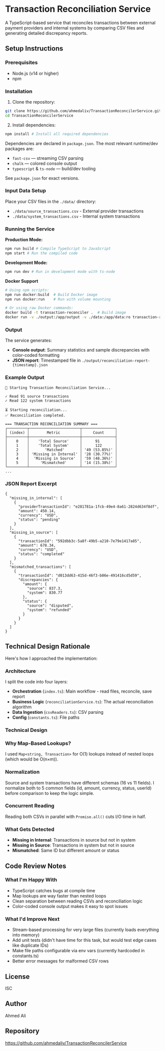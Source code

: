# Transaction Reconciliation Service

A TypeScript-based service that reconciles transactions between external payment providers and internal systems by comparing CSV files and generating detailed discrepancy reports.

## Setup Instructions

### Prerequisites

- Node.js (v14 or higher)
- npm

### Installation

1. Clone the repository:
```bash
git clone https://github.com/ahmedaliv/TransactionReconcilerService.git
cd TransactionReconcilerService
```

2. Install dependencies:
```bash
npm install # Install all required dependencies
```
Dependencies are declared in `package.json`. The most relevant runtime/dev packages are:
- `fast-csv` — streaming CSV parsing
- `chalk` — colored console output
- `typescript` & `ts-node` — build/dev tooling

See `package.json` for exact versions.

### Input Data Setup

Place your CSV files in the `./data/` directory:
- `./data/source_transactions.csv` - External provider transactions
- `./data/system_transactions.csv` - Internal system transactions 

### Running the Service

**Production Mode:**
```bash
npm run build # Compile TypeScript to JavaScript
npm start # Run the compiled code
```

**Development Mode:**
```bash 
npm run dev # Run in development mode with ts-node
```  
**Docker Support**

```bash
# Using npm scripts:
npm run docker:build  # Build Docker image
npm run docker:run    # Run with volume mounting

# Or using raw Docker commands:
docker build -t transaction-reconciler .  # Build image
docker run -v ./output:/app/output -v ./data:/app/data:ro transaction-reconciler  # Run container
```
### Output

The service generates:
- **Console output**: Summary statistics and sample discrepancies with color-coded formatting
- **JSON report**: Timestamped file in `./output/reconciliation-report-{timestamp}.json` 

### Example Output
```
🚀 Starting Transaction Reconciliation Service...

✓ Read 91 source transactions
✓ Read 122 system transactions

⏳ Starting reconciliation...
✅ Reconciliation completed.

=== TRANSACTION RECONCILIATION SUMMARY ===
┌─────────┬───────────────────────┬───────────────┐
│ (index) │        Metric         │     Count     │
├─────────┼───────────────────────┼───────────────┤
│    0    │    'Total Source'     │      91       │
│    1    │    'Total System'     │      122      │
│    2    │       'Matched'       │ '49 (53.85%)' │
│    3    │ 'Missing in Internal' │ '28 (30.77%)' │
│    4    │  'Missing in Source'  │ '59 (48.36%)' │
│    5    │     'Mismatched'      │ '14 (15.38%)' │
└─────────┴───────────────────────┴───────────────┘
...

```
### JSON Report Excerpt
```
{
  "missing_in_internal": [
    {
      "providerTransactionId": "e281781a-1fcb-49e4-8a61-2824d634f8df",
      "amount": 450.14,
      "currency": "USD",
      "status": "pending"
    }
  ],
  "missing_in_source": [
    {
      "transactionId": "592dbb3c-5a8f-49b5-a210-7e79e1417a85", 
      "amount": 678.34,
      "currency": "USD",
      "status": "completed"
    }
  ],
  "mismatched_transactions": [
    {
      "transactionId": "d013dd63-415d-46f3-b06e-491416cd5d59",
      "discrepancies": {
        "amount": {
          "source": 837.3,
          "system": 830.77
        },
        "status": {
          "source": "disputed", 
          "system": "refunded"
        }
      }
    }
  ]
}
```
## Technical Design Rationale

Here's how I approached the implementation:  

### Architecture  
  
I split the code into four layers:  
  
- **Orchestration** (`index.ts`): Main workflow - read files, reconcile, save report  
- **Business Logic** (`reconciliationService.ts`): The actual reconciliation algorithm  
- **Data Ingestion** (`csvReaders.ts`): CSV parsing  
- **Config** (`constants.ts`): File paths


### Technical Design 
  
### Why Map-Based Lookups?  
I used `Map<string, Transaction>` for O(1) lookups instead of nested loops (which would be O(n×m)).
  
### Normalization  
Source and system transactions have different schemas (16 vs 11 fields). I normalize both to 5 common fields (id, amount, currency, status, userId) before comparison to keep the logic simple.  
  
### Concurrent Reading  
Reading both CSVs in parallel with `Promise.all()` cuts I/O time in half.  
  
### What Gets Detected  
- **Missing in Internal**: Transactions in source but not in system  
- **Missing in Source**: Transactions in system but not in source    
- **Mismatched**: Same ID but different amount or status  
  
## Code Review Notes  
  
### What I'm Happy With  
- TypeScript catches bugs at compile time  
- Map lookups are way faster than nested loops    
- Clean separation between reading CSVs and reconciliation logic  
- Color-coded console output makes it easy to spot issues  
  
### What I'd Improve Next  
- Stream-based processing for very large files (currently loads everything into memory)
- Add unit tests (didn't have time for this task, but would test edge cases like duplicate IDs)  
- Make file paths configurable via env vars (currently hardcoded in constants.ts)  
- Better error messages for malformed CSV rows

## License

ISC

## Author

Ahmed Ali

## Repository

https://github.com/ahmedaliv/TransactionReconcilerService